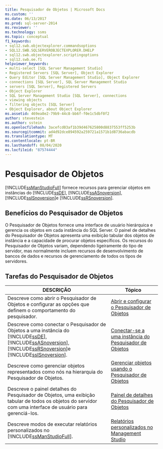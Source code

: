 ```yaml
---
title: Pesquisador de Objetos | Microsoft Docs
ms.custom: ''
ms.date: 06/13/2017
ms.prod: sql-server-2014
ms.reviewer: ''
ms.technology: ssms
ms.topic: conceptual
f1_keywords:
- sql12.swb.objectexplorer.commandsoptions
- SQL12.SWB.SQLSERVEROBJECTEXPLORER.DHELP
- sql12.swb.objectexplorer.scriptingoptions
- sql12.swb.oe.f1
helpviewer_keywords:
- multi-select [SQL Server Management Studio]
- Registered Servers [SQL Server], Object Explorer
- Query Editor [SQL Server Management Studio], Object Explorer
- connections [SQL Server], SQL Server Management Studio
- servers [SQL Server], Registered Servers
- Object Explorer
- SQL Server Management Studio [SQL Server], connections
- viewing objects
- filtering objects [SQL Server]
- Object Explorer, about Object Explorer
ms.assetid: 469ea8e2-79b9-44c8-bb6f-f0e1c5dbf0f2
author: stevestein
ms.author: sstein
ms.openlocfilehash: 3acefcd03af1b39d467625800d8837553ff5253b
ms.sourcegitcommit: ad4d92dce894592a259721a1571b1d8736abacdb
ms.translationtype: MT
ms.contentlocale: pt-BR
ms.lasthandoff: 08/04/2020
ms.locfileid: "87574444"
---
```

# <a name="object-explorer"></a>Pesquisador de Objetos
  [!INCLUDE[ssManStudioFull](../../includes/ssmanstudiofull-md.md)] fornece recursos para gerenciar objetos em instâncias do [!INCLUDE[ssDE](../../includes/ssde-md.md)], [!INCLUDE[ssASnoversion](../../includes/ssasnoversion-md.md)], [!INCLUDE[ssISnoversion](../../includes/ssisnoversion-md.md)]e [!INCLUDE[ssRSnoversion](../../includes/ssrsnoversion-md.md)].  
  
## <a name="benefits-of-object-explorer"></a>Benefícios do Pesquisador de Objetos  
 O Pesquisador de Objetos fornece uma interface de usuário hierárquica e gerencia os objetos em cada instância do SQL Server. O painel de detalhes do Pesquisador de Objetos apresenta uma exibição tabular dos objetos de instância e a capacidade de procurar objetos específicos. Os recursos do Pesquisador de Objetos variam, dependendo ligeiramente do tipo de servidor, mas normalmente incluem recursos de desenvolvimento de bancos de dados e recursos de gerenciamento de todos os tipos de servidores.  
  
## <a name="object-explorer-tasks"></a>Tarefas do Pesquisador de Objetos  
  
|DESCRIÇÃO|Tópico|  
|-----------------|-----------|  
|Descreve como abrir o Pesquisador de Objetos e configurar as opções que definem o comportamento do pesquisador.|[Abrir e configurar o Pesquisador de Objetos](open-and-configure-object-explorer.md)|  
|Descreve como conectar o Pesquisador de Objetos a uma instância do [!INCLUDE[ssDE](../../includes/ssde-md.md)], [!INCLUDE[ssASnoversion](../../includes/ssasnoversion-md.md)], [!INCLUDE[ssRSnoversion](../../includes/ssrsnoversion-md.md)]e [!INCLUDE[ssISnoversion](../../includes/ssisnoversion-md.md)].|[Conectar-se a uma instância do Pesquisador de Objetos](connect-to-an-instance-from-object-explorer.md)|  
|Descreve como gerenciar objetos representados como nós na hierarquia do Pesquisador de Objetos.|[Gerenciar objetos usando o Pesquisador de Objetos](manage-objects-by-using-object-explorer.md)|  
|Descreve o painel detalhes do Pesquisador de Objetos, uma exibição tabular de todos os objetos do servidor com uma interface de usuário para gerenciá-los.|[Painel de detalhes do Pesquisador de Objetos](object-explorer-details-pane.md)|  
|Descreve modos de executar relatórios personalizados no [!INCLUDE[ssManStudioFull](../../includes/ssmanstudiofull-md.md)].|[Relatórios personalizados no Management Studio](custom-reports-in-management-studio.md)|  
  
  
